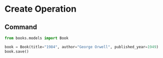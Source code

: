 # Create Operation

## Command
```python
from books.models import Book

book = Book(title="1984", author="George Orwell", published_year=1949)
book.save()